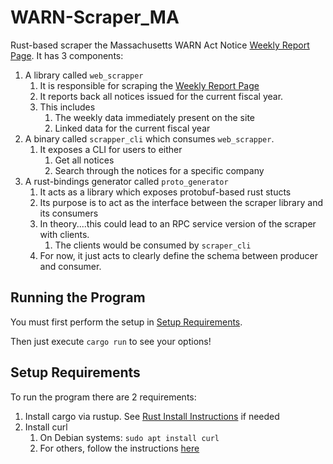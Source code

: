 # WARN-Scraper_MA

[Weekly Report Page]: https://www.mass.gov/info-details/worker-adjustment-and-retraining-act-warn-weekly-report

Rust-based scraper the Massachusetts WARN Act Notice [Weekly Report Page].
It has 3 components:

1. A library called `web_scrapper`
   1. It is responsible for scraping the [Weekly Report Page]
   2. It reports back all notices issued for the current fiscal year.
   3. This includes
      1. The weekly data immediately present on the site
      2. Linked data for the current fiscal year
2. A binary called `scrapper_cli` which consumes `web_scrapper`.
   1. It exposes a CLI for users to either
      1. Get all notices
      2. Search through the notices for a specific company
3. A rust-bindings generator called `proto_generator`
   1. It acts as a library which exposes protobuf-based rust stucts
   2. Its purpose is to act as the interface between the scraper library and its consumers
   3. In theory....this could lead to an RPC service version of the scraper with clients.
      1. The clients would be consumed by `scraper_cli`
   4. For now, it just acts to clearly define the schema between producer and consumer.

## Running the Program

You must first perform the setup in [Setup Requirements](#setup-requirements).

Then just execute `cargo run` to see your options!

## Setup Requirements

To run the program there are 2 requirements:

[Rust Install Instructions]: https://www.rust-lang.org/tools/install

1. Install cargo via rustup. See [Rust Install Instructions] if needed
2. Install curl
   1. On Debian systems: `sudo apt install curl`
   2. For others, follow the instructions [here](https://help.ubidots.com/en/articles/2165289-learn-how-to-install-run-curl-on-windows-macosx-linux)
